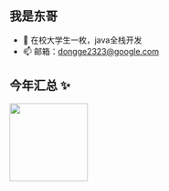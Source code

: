 ## 我是东哥
- 🌱 在校大学生一枚，java全栈开发
- 📫 邮箱：dongge2323@google.com
## 今年汇总 ✨

<img align="" height="137px" src="https://github-readme-stats.vercel.app/api?username=sd68&hide_title=true&show_icons=true&include_all_commits=true&line_height=21&theme=default&locale=cn" />
